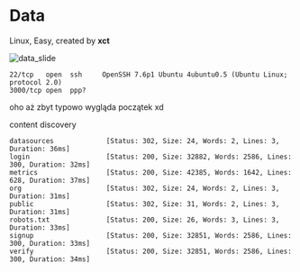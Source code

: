 # Data
Linux, Easy, created by **xct**

![data_slide](https://github.com/user-attachments/assets/8ed6d7ac-e48d-448f-99ad-60ba3d96f1c4)

```
22/tcp   open  ssh     OpenSSH 7.6p1 Ubuntu 4ubuntu0.5 (Ubuntu Linux; protocol 2.0)
3000/tcp open  ppp?
```

oho aż zbyt typowo wygląda początek xd

content discovery
```
datasources             [Status: 302, Size: 24, Words: 2, Lines: 3, Duration: 36ms]
login                   [Status: 200, Size: 32882, Words: 2586, Lines: 300, Duration: 32ms]
metrics                 [Status: 200, Size: 42385, Words: 1642, Lines: 628, Duration: 37ms]
org                     [Status: 302, Size: 24, Words: 2, Lines: 3, Duration: 31ms]
public                  [Status: 302, Size: 31, Words: 2, Lines: 3, Duration: 31ms]
robots.txt              [Status: 200, Size: 26, Words: 3, Lines: 3, Duration: 33ms]
signup                  [Status: 200, Size: 32851, Words: 2586, Lines: 300, Duration: 33ms]
verify                  [Status: 200, Size: 32851, Words: 2586, Lines: 300, Duration: 34ms]
```


